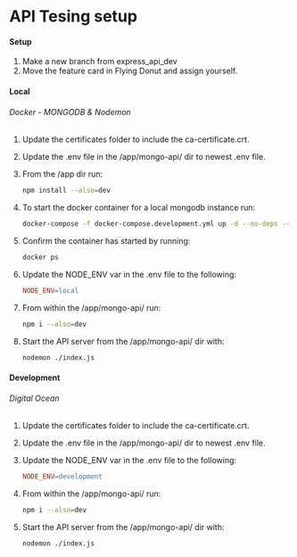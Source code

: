 # API Tesing setup

#### Setup
1. Make a new branch from express_api_dev
2. Move the feature card in Flying Donut and assign yourself.


#### Local 
###### Docker - MONGODB & Nodemon

1. Update the certificates folder to include the ca-certificate.crt.

2. Update the .env file in the /app/mongo-api/ dir to newest .env file.
   
3. From the /app dir run:
    ```bash
    npm install --also=dev
    ```

4. To start the docker container for a local mongodb instance run:
    ```bash
    docker-compose -f docker-compose.development.yml up -d --no-deps --build mongodb
    ```

6. Confirm the container has started by running:
    ```bash
    docker ps
    ```

7. Update the NODE_ENV var in the .env file to the following:
    ```makefile
    NODE_ENV=local
    ``` 
8.  From within the /app/mongo-api/ run: 
    ```bash
    npm i --also=dev
    ```

11. Start the API server from the /app/mongo-api/ dir with:
    ```bash
    nodemon ./index.js
    ```

#### Development
###### Digital Ocean
1. Update the certificates folder to include the ca-certificate.crt.

2. Update the .env file in the /app/mongo-api/ dir to newest .env file.
   
3. Update the NODE_ENV var in the .env file to the following:
    ```makefile
    NODE_ENV=development
    ```
4. From within the /app/mongo-api/ run: 
   ```bash
   npm i --also=dev
   ```

5. Start the API server from the /app/mongo-api/ dir with:
    ```
    nodemon ./index.js
    ```